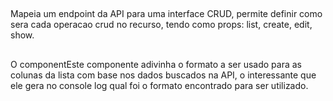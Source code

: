 ## <Resource>

Mapeia um endpoint da API para uma interface CRUD, permite definir como sera cada operacao crud no recurso, tendo como props: list, create, edit, show.

## <ListGuesser>

O componentEste componente adivinha o formato a ser usado para as colunas da lista com base nos dados buscados na API, o interessante que ele gera no console log qual foi o formato encontrado para ser utilizado. 